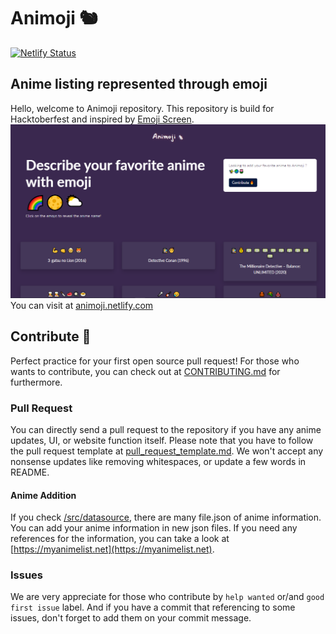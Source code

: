 # Animoji 🐿
[![Netlify Status](https://api.netlify.com/api/v1/badges/4ffec391-b69c-409a-90f7-76fbf4970020/deploy-status)](https://app.netlify.com/sites/animoji/deploys)
## Anime listing represented through emoji
Hello, welcome to Animoji repository. This repository is build for Hacktoberfest and inspired by [Emoji Screen](https://emojiscreen.com).
[![Animoji homepage image](readme/Animoji-v2.png)](https://animoji.netlify.com)
You can visit at [animoji.netlify.com](https://animoji.netlify.com)
## Contribute 🤝
Perfect practice for your first open source pull request!
For those who wants to contribute, you can check out at [CONTRIBUTING.md](CONTRIBUTING.md) for furthermore.
### Pull Request
You can directly send a pull request to the repository if you have any anime updates, UI, or website function itself.
Please note that you have to follow the pull request template at [pull_request_template.md](https://github.com/2pai-dev/animoji/blob/master/.github/PULL_REQUEST_TEMPLATE/pull_request_template.md). We won't accept any nonsense updates like removing whitespaces, or update a few words in README.
#### Anime Addition
If you check [/src/datasource](https://github.com/2pai-dev/animoji/blob/master/src/datasource), there are many file.json of anime information. You can add your anime information in new json files. If you need any references for the information, you can take a look at [https://myanimelist.net](https://myanimelist.net).
### Issues
We are very appreciate for those who contribute by `help wanted` or/and `good first issue` label. And if you have a commit that referencing to some issues, don't forget to add them on your commit message.
